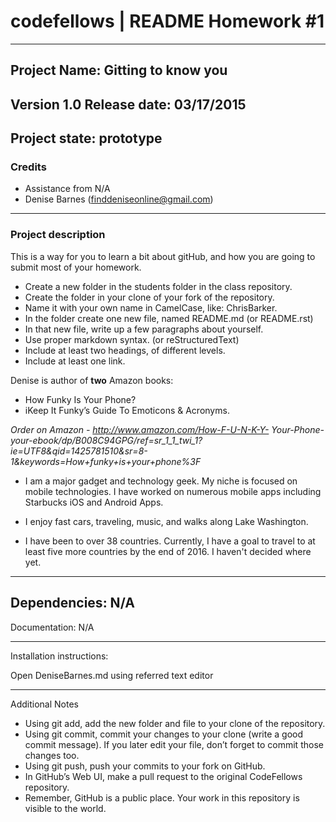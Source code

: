 # codefellows | README Homework #1

-------------------------------------------------------------------------------
Project Name: Gitting to know you
-------------------------------------------------------------------------------
Version 1.0
Release date: 03/17/2015
-------------------------------------------------------------------------------
Project state:
prototype
-------------------------------------------------------------------------------
### Credits
- Assistance from N/A
- Denise Barnes (finddeniseonline@gmail.com)
-------------------------------------------------------------------------------
### Project description

This is a way for you to learn a bit about gitHub, and how you are going to submit most of your homework.

- Create a new folder in the students folder in the class repository.
- Create the folder in your clone of your fork of the repository.
- Name it with your own name in CamelCase, like: ChrisBarker.
- In the folder create one new file, named README.md (or README.rst)
- In that new file, write up a few paragraphs about yourself.
- Use proper markdown syntax. (or reStructuredText)
- Include at least two headings, of different levels.
- Include at least one link.


Denise is author of **two** Amazon books:
- How Funky Is Your Phone?
- iKeep It Funky’s Guide To Emoticons & Acronyms.

*Order on Amazon - http://www.amazon.com/How-F-U-N-K-Y-
Your-Phone-your-ebook/dp/B008C94GPG/ref=sr_1_1_twi_1?ie=UTF8&qid=1425781510&sr=8-1&keywords=How+funky+is+your+phone%3F*

- I am a major gadget and technology geek. My niche is focused on mobile technologies. I have worked on numerous mobile apps including Starbucks iOS and Android Apps.

- I enjoy fast cars, traveling, music, and walks along Lake Washington.
- I have been to over 38 countries. Currently, I have a goal to travel to at least five more countries by the end of 2016. I haven't decided where yet.

-------------------------------------------------------------------------------
Dependencies:
N/A
-------------------------------------------------------------------------------
Documentation:
N/A

-------------------------------------------------------------------------------
Installation instructions:

Open DeniseBarnes.md using referred text editor

-------------------------------------------------------------------------------
Additional Notes

- Using git add, add the new folder and file to your clone of the repository.
- Using git commit, commit your changes to your clone (write a good commit message). If you later edit your file, don’t forget to commit those changes too.
- Using git push, push your commits to your fork on GitHub.
- In GitHub’s Web UI, make a pull request to the original CodeFellows repository.
- Remember, GitHub is a public place. Your work in this repository is visible to the world.
